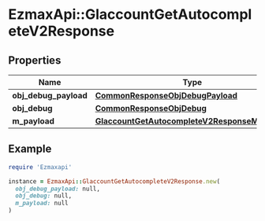 # EzmaxApi::GlaccountGetAutocompleteV2Response

## Properties

| Name | Type | Description | Notes |
| ---- | ---- | ----------- | ----- |
| **obj_debug_payload** | [**CommonResponseObjDebugPayload**](CommonResponseObjDebugPayload.md) |  |  |
| **obj_debug** | [**CommonResponseObjDebug**](CommonResponseObjDebug.md) |  | [optional] |
| **m_payload** | [**GlaccountGetAutocompleteV2ResponseMPayload**](GlaccountGetAutocompleteV2ResponseMPayload.md) |  |  |

## Example

```ruby
require 'Ezmaxapi'

instance = EzmaxApi::GlaccountGetAutocompleteV2Response.new(
  obj_debug_payload: null,
  obj_debug: null,
  m_payload: null
)
```

